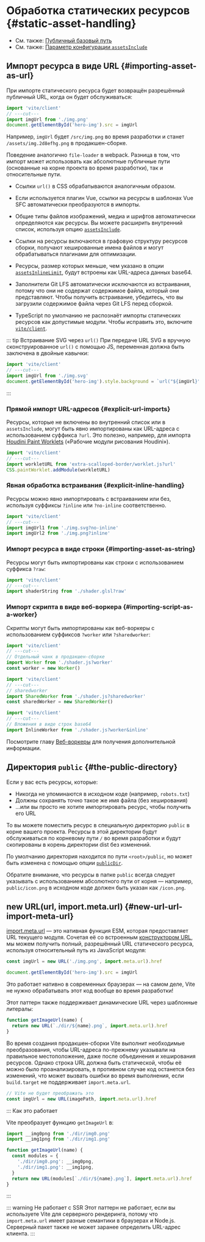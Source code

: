# Обработка статических ресурсов {#static-asset-handling}

- См. также: [Публичный базовый путь](./build#public-base-path)
- См. также: [Параметр конфигурации `assetsInclude`](/config/shared-options.md#assetsinclude)

## Импорт ресурса в виде URL {#importing-asset-as-url}

При импорте статического ресурса будет возвращён разрешённый публичный URL, когда он будет обслуживаться:

```js twoslash
import 'vite/client'
// ---cut---
import imgUrl from './img.png'
document.getElementById('hero-img').src = imgUrl
```

Например, `imgUrl` будет `/src/img.png` во время разработки и станет `/assets/img.2d8efhg.png` в продакшен-сборке.

Поведение аналогично `file-loader` в webpack. Разница в том, что импорт может использовать как абсолютные публичные пути (основанные на корне проекта во время разработки), так и относительные пути.

- Ссылки `url()` в CSS обрабатываются аналогичным образом.

- Если используется плагин Vue, ссылки на ресурсы в шаблонах Vue SFC автоматически преобразуются в импорты.

- Общие типы файлов изображений, медиа и шрифтов автоматически определяются как ресурсы. Вы можете расширить внутренний список, используя опцию [`assetsInclude`](/config/shared-options.md#assetsinclude).

- Ссылки на ресурсы включаются в графовую структуру ресурсов сборки, получают хешированные имена файлов и могут обрабатываться плагинами для оптимизации.

- Ресурсы, размер которых меньше, чем указано в опции [`assetsInlineLimit`](/config/build-options.md#build-assetsinlinelimit), будут встроены как URL-адреса данных base64.

- Заполнители Git LFS автоматически исключаются из встраивания, потому что они не содержат содержимое файла, который они представляют. Чтобы получить встраивание, убедитесь, что вы загрузили содержимое файла через Git LFS перед сборкой.

- TypeScript по умолчанию не распознаёт импорты статических ресурсов как допустимые модули. Чтобы исправить это, включите [`vite/client`](./features#client-types).

::: tip Встраивание SVG через `url()`
При передаче URL SVG в вручную сконструированное `url()` с помощью JS, переменная должна быть заключена в двойные кавычки:

```js twoslash
import 'vite/client'
// ---cut---
import imgUrl from './img.svg'
document.getElementById('hero-img').style.background = `url("${imgUrl}")`
```

:::

### Прямой импорт URL-адресов {#explicit-url-imports}

Ресурсы, которые не включены во внутренний список или в `assetsInclude`, могут быть явно импортированы как URL-адреса с использованием суффикса `?url`. Это полезно, например, для импорта [Houdini Paint Worklets](https://developer.mozilla.org/en-US/docs/Web/API/CSS/paintWorklet_static) («Рабочие модули рисования Houdini»).

```js twoslash
import 'vite/client'
// ---cut---
import workletURL from 'extra-scalloped-border/worklet.js?url'
CSS.paintWorklet.addModule(workletURL)
```

### Явная обработка встраивания {#explicit-inline-handling}

Ресурсы можно явно импортировать с встраиванием или без, используя суффиксы `?inline` или `?no-inline` соответственно.

```js twoslash
import 'vite/client'
// ---cut---
import imgUrl1 from './img.svg?no-inline'
import imgUrl2 from './img.png?inline'
```

### Импорт ресурса в виде строки {#importing-asset-as-string}

Ресурсы могут быть импортированы как строки с использованием суффикса `?raw`:

```js twoslash
import 'vite/client'
// ---cut---
import shaderString from './shader.glsl?raw'
```

### Импорт скрипта в виде веб-воркера {#importing-script-as-a-worker}

Скрипты могут быть импортированы как веб-воркеры с использованием суффиксов `?worker` или `?sharedworker`:

```js twoslash
import 'vite/client'
// ---cut---
// Отдельный чанк в продакшен-сборке
import Worker from './shader.js?worker'
const worker = new Worker()
```

```js twoslash
import 'vite/client'
// ---cut---
// sharedworker
import SharedWorker from './shader.js?sharedworker'
const sharedWorker = new SharedWorker()
```

```js twoslash
import 'vite/client'
// ---cut---
// Вложения в виде строк base64
import InlineWorker from './shader.js?worker&inline'
```

Посмотрите главу [Веб-воркеры](./features.md#web-workers) для получения дополнительной информации.

## Директория `public` {#the-public-directory}

Если у вас есть ресурсы, которые:

- Никогда не упоминаются в исходном коде (например, `robots.txt`)
- Должны сохранять точно такое же имя файла (без хеширования)
- ...или вы просто не хотите импортировать ресурс, чтобы получить его URL

То вы можете поместить ресурс в специальную директорию `public` в корне вашего проекта. Ресурсы в этой директории будут обслуживаться по корневому пути `/` во время разработки и будут скопированы в корень директории dist без изменений.

По умолчанию директория находится по пути `<root>/public`, но может быть изменена с помощью опции [`publicDir`](/config/shared-options.md#publicdir).

Обратите внимание, что ресурсы в папке `public` всегда следует указывать с использованием абсолютного пути от корня — например, `public/icon.png` в исходном коде должен быть указан как `/icon.png`.

## new URL(url, import.meta.url) {#new-url-url-import-meta-url}

[import.meta.url](https://developer.mozilla.org/ru/docs/Web/JavaScript/Reference/Operators/import.meta) — это нативная функция ESM, которая предоставляет URL текущего модуля. Сочетая её со встроенным [конструктором URL](https://developer.mozilla.org/ru/docs/Web/API/URL), мы можем получить полный, разрешённый URL статического ресурса, используя относительный путь из JavaScript модуля:

```js
const imgUrl = new URL('./img.png', import.meta.url).href

document.getElementById('hero-img').src = imgUrl
```

Это работает нативно в современных браузерах — на самом деле, Vite не нужно обрабатывать этот код вообще во время разработки!

Этот паттерн также поддерживает динамические URL через шаблонные литералы:

```js
function getImageUrl(name) {
  return new URL(`./dir/${name}.png`, import.meta.url).href
}
```

Во время создания продакшен-сборки Vite выполнит необходимые преобразования, чтобы URL-адреса по-прежнему указывали на правильное местоположение, даже после объединения и хеширования ресурсов. Однако строка URL должна быть статической, чтобы её можно было проанализировать, в противном случае код останется без изменений, что может вызвать ошибки во время выполнения, если `build.target` не поддерживает `import.meta.url`.

```js
// Vite не будет преображать это
const imgUrl = new URL(imagePath, import.meta.url).href
```


::: Как это работает

Vite преобразует функцию `getImageUrl` в:

```js
import __img0png from './dir/img0.png'
import __img1png from './dir/img1.png'

function getImageUrl(name) {
  const modules = {
    './dir/img0.png': __img0png,
    './dir/img1.png': __img1png,
  }
  return new URL(modules[`./dir/${name}.png`], import.meta.url).href
}
```

:::

::: warning Не работает с SSR
Этот паттерн не работает, если вы используете Vite для серверного рендеринга, потому что `import.meta.url` имеет разные семантики в браузерах и Node.js. Серверный пакет также не может заранее определить URL-адрес клиента.
:::
